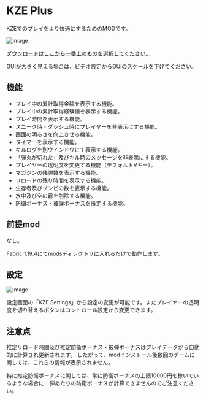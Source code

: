 # KZE Plus

KZEでのプレイをより快適にするためのMODです。

![image](https://github.com/Toshimichi0915/kze-plus/assets/26406334/0e277ff6-d855-4247-afc0-96b3b372d75e)

[ダウンロードはここから一番上のものを選択してください。](https://github.com/Toshimichi0915/kze-plus/releases)

GUIが大きく見える場合は、ビデオ設定からGUIのスケールを下げてください。

## 機能

- プレイ中の累計取得金額を表示する機能。
- プレイ中の累計取得経験値を表示する機能。
- プレイ時間を表示する機能。
- スニーク時・ダッシュ時にプレイヤーを非表示にする機能。
- 画面の明るさを向上させる機能。
- タイマーを表示する機能。
- キルログを別ウインドウにて表示する機能。
- 「弾丸が切れた」及びキル時のメッセージを非表示にする機能。
- プレイヤーの透明度を変更する機能（デフォルトVキー）。
- マガジンの残弾数を表示する機能。
- リロードの残り時間を表示する機能。
- 生存者及びゾンビの数を表示する機能。
- 水中及び空の霧を削除する機能。
- 防衛ボーナス・被弾ボーナスを推定する機能。

## 前提mod

なし。

Fabric 1.19.4にてmodsディレクトリに入れるだけで動作します。

## 設定

![image](https://github.com/Toshimichi0915/kze-plus/assets/26406334/16ba1bf5-dc83-4abc-8827-6aee7e933695)

設定画面の「KZE Settings」から設定の変更が可能です。またプレイヤーの透明度を切り替えるボタンはコントロール設定から変更できます。

## 注意点

推定リロード時間及び推定防衛ボーナス・被弾ボーナスはプレイデータから自動的に計算され更新されます。
したがって、modインストール後数回のゲームに関しては、これらの情報が表示されません。

特に推定防衛ボーナスに関しては、常に防衛ボーナスの上限10000円を稼いでいるような場合に一弾あたりの防衛ボーナスが計算できませんのでご注意ください。
